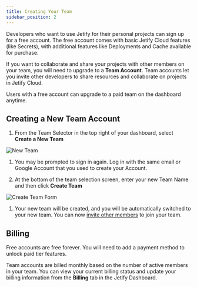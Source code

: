 ```yaml
---
title: Creating Your Team
sidebar_position: 2
---
```


Developers who want to use Jetify for their personal projects can sign up for a free account. The free account comes with basic Jetify Cloud features (like Secrets), with additional features like Deployments and Cache available for purchase.

If you want to collaborate and share your projects with other members on your team, you will need to upgrade to a **Team Account**. Team accounts let you invite other developers to share resources and collaborate on projects in Jetify Cloud.

Users with a free account can upgrade to a paid team on the dashboard anytime.

## Creating a New Team Account

1. From the Team Selector in the top right of your dashboard, select **Create a New Team**

![New Team](../../static/img/team_selector.png)

1. You may be prompted to sign in again. Log in with the same email or Google Account that you used to create your Account.

1. At the bottom of the team selection screen, enter your new Team Name and then click **Create Team**

![Create Team Form](../../static/img/create_team_form.png)

1. Your new team will be created, and you will be automatically switched to your new team. You can now [invite other members](./inviting_members.md) to join your team.

## Billing

Free accounts are free forever. You will need to add a payment method to unlock paid tier features.

Team accounts are billed monthly based on the number of active members in your team. You can view your current billing status and update your billing information from the **Billing** tab in the Jetify Dashboard.
